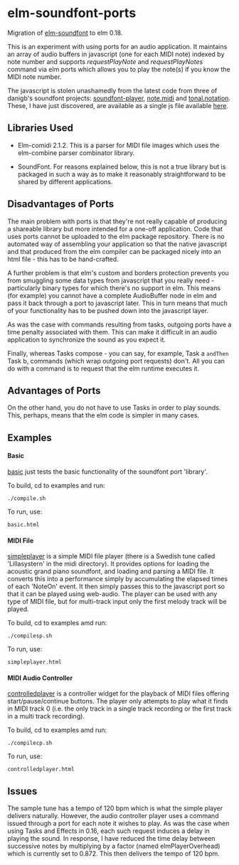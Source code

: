elm-soundfont-ports
===================

Migration of [elm-soundfont](https://github.com/newlandsvalley/elm-soundfont) to elm 0.18.

This is an experiment with using ports for an audio application. It maintains an array of audio buffers in javascript (one for each MIDI note) indexed by note number and supports  _requestPlayNote_ and _requestPlayNotes_ command via elm ports which allows you to play the note(s) if you know the MIDI note number.

The javascript is stolen unashamedly from the latest code from three of danigb's soundfont projects: [soundfont-player](https://github.com/danigb/soundfont-player), [note.midi](https://github.com/danigb/note.midi) and [tonal.notation](https://github.com/danigb/tonal.notation). These, I have just discovered, are available as a single js file available [here](https://github.com/danigb/soundfont-player/tree/master/dist).

Libraries Used
--------------

*   Elm-comidi 2.1.2.  This is a parser for MIDI file images which uses the elm-combine parser combinator library. 

*   SoundFont. For reasons explained below, this is not a true library but is packaged in such a way as to make it reasonably straightforward to be shared by different applications.  

Disadvantages of Ports
----------------------

The main problem with ports is that they're not really capable of producing a shareable library but more intended for a one-off application.  Code that uses ports cannot be uploaded to the elm package repository.  There is no automated way of assembling your application so that the native javascript and that produced from the elm compiler can be packaged nicely into an html file - this has to be hand-crafted.

A further problem is that elm's custom and borders protection prevents you from smuggling some data types from javascript that you really need - particularly binary types for which there's no support in elm.  This means (for example) you cannot have a complete AudioBuffer node in elm and pass it back through a port to javascript later.  This in turn means that much of your functionality has to be pushed down into the javascript layer.

As was the case with commands resulting from tasks, outgoing ports have a time penalty associated with them.  This can make it difficult in an audio application to synchronize the sound as you expect it.

Finally, whereas Tasks compose - you can say, for example, Task a `andThen` Task b, commands (which wrap outgoing port requests) don't.  All you can do with a command is to request that the elm runtime executes it.

Advantages of Ports
-------------------

On the other hand, you do not have to use Tasks in order to play sounds. This, perhaps,  means that the elm code is simpler in many cases. 

Examples
--------

#### Basic

[basic](https://github.com/newlandsvalley/elm-soundfont-ports/tree/master/examples/src/basic) just tests the basic functionality of the soundfont port 'library'.

To build, cd to examples and run:

    ./compile.sh

To run, use:

    basic.html

#### MIDI File

[simpleplayer](https://github.com/newlandsvalley/elm-soundfont-ports/tree/master/examples/src/simpleplayer) is a simple MIDI file player (there is a Swedish tune called 'Lillasystern' in the midi directory).  It provides options for loading the acoustic grand piano soundfont, and loading and parsing a MIDI file. It converts this into a performance simply by accumulating the elapsed times of each 'NoteOn' event. It then simply passes this to the javascript port so that it can be played using web-audio. The player can be used with any type of MIDI file, but for multi-track input only the first melody track will be played. 

To build, cd to examples amd run:

    ./compilesp.sh

To run, use:

    simpleplayer.html

#### MIDI Audio Controller

[controlledplayer](https://github.com/newlandsvalley/elm-soundfont-ports/tree/master/examples/src/controlledplayer) is a controller widget for the playback of MIDI files offering start/pause/continue buttons. The player only attempts to play what it finds in MIDI track 0 (i.e. the only track in a single track recording or the first track in a multi track recording).

To build, cd to examples amd run:

    ./compilecp.sh

To run, use:

    controlledplayer.html

Issues
------

The sample tune has a tempo of 120 bpm which is what the simple player delivers naturally. However, the audio controller player uses a command issued through a port for each note it wishes to play.  As was the case when using Tasks and Effects in 0.16, each such request induces a delay in playing the sound. In response, I have reduced the time delay between successive notes by multiplying by a factor (named elmPlayerOverhead) which is currently set to 0.872.  This then delivers the tempo of 120 bpm.

